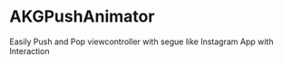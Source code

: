 # AKGPushAnimator
Easily Push and Pop viewcontroller with segue like Instagram App with Interaction
